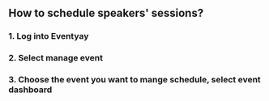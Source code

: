 ## How to schedule speakers' sessions? 


### 1. Log into Eventyay


### 2. Select manage event
 

### 3. Choose the event you want to mange schedule, select event dashboard


